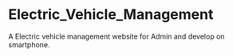 # Electric_Vehicle_Management
A Electric vehicle management website for Admin and develop on smartphone.
